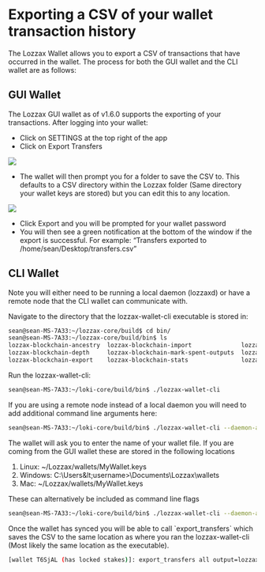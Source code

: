 # Exporting a CSV of your wallet transaction history

The Lozzax Wallet allows you to export a CSV of transactions that have occurred in the wallet. The process for both the GUI wallet and the CLI wallet are as follows:

## **GUI Wallet**

The Lozzax GUI wallet as of v1.6.0 supports the exporting of your transactions. After logging into your wallet:

* Click on SETTINGS at the top right of the app
* Click on Export Transfers

![](https://lh5.googleusercontent.com/PJbDsGGe4DCJjVaMHQY28TEFLSs9Q7DtvF5ZoRkl4v23U2OYh6Vb8DjH1yfY8R3znCrOGUa3ijN94q1NCJD0DXOpl3FgvEFj3hT3njH99AvY9NNCpom8Imrzrm0lFk2XyWw86Bk1)

* The wallet will then prompt you for a folder to save the CSV to. This defaults to a CSV directory within the Lozzax folder \(Same directory your wallet keys are stored\) but you can edit this to any location.

![](https://lh6.googleusercontent.com/woqk9Xh9QZp8r_UfVFuTtkOJmFolFvxbMEbEpJoo3LxL6zfXwnMFmswLXLyS-vFNHJuqdMEUz0PaXyPk40NWU6y1U75dfMLFe0cBRs33Xkp9t46Xj7UydzRhHN0BVP57Yw7cwI4f)

* Click Export and you will be prompted for your wallet password
* You will then see a green notification at the bottom of the window if the export is successful. For example: “Transfers exported to /home/sean/Desktop/transfers.csv”

## CLI Wallet

Note you will either need to be running a local daemon \(lozzaxd\) or have a remote node that the CLI wallet can communicate with.

Navigate to the directory that the lozzax-wallet-cli executable is stored in:

```bash
sean@sean-MS-7A33:~/lozzax-core/build$ cd bin/
sean@sean-MS-7A33:~/lozzax-core/build/bin$ ls
lozzax-blockchain-ancestry  lozzax-blockchain-import              lozzax-blockchain-usage      lozzax-sn-keys
lozzax-blockchain-depth     lozzax-blockchain-mark-spent-outputs  lozzaxd                      lozzax-wallet-cli
lozzax-blockchain-export    lozzax-blockchain-stats               lozzax-gen-trusted-multisig  lozzax-wallet-rpc
```

Run the lozzax-wallet-cli:

```bash
sean@sean-MS-7A33:~/loki-core/build/bin$ ./lozzax-wallet-cli
```

If you are using a remote node instead of a local daemon you will need to add additional command line arguments here:

```bash
sean@sean-MS-7A33:~/loki-core/build/bin$ ./lozzax-wallet-cli --daemon-address public.loki.foundation:22023
```

The wallet will ask you to enter the name of your wallet file. If you are coming from the GUI wallet these are stored in the following locations

1. Linux: ~/Lozzax/wallets/MyWallet.keys
2. Windows: C:\Users\&lt;username&gt;\Documents\Lozzax\wallets
3. Mac: ~/Lozzax/wallets/MyWallet.keys

These can alternatively be included as command line flags

```bash
sean@sean-MS-7A33:~/loki-core/build/bin$ ./lozzax-wallet-cli --daemon-address public.loki.foundation:22023 --wallet-file ~/Lozzax/wallets/MyWallet --password "password"
```

Once the wallet has synced you will be able to call \`export\_transfers\` which saves the CSV to the same location as where you ran the lozzax-wallet-cli \(Most likely the same location as the executable\).

```bash
[wallet T6SjAL (has locked stakes)]: export_transfers all output=lozzax.csv
```

